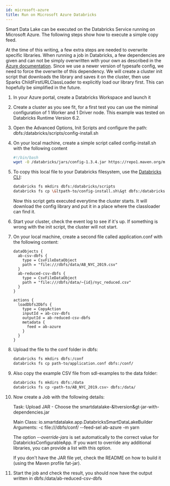 ```yaml
---
id: microsoft-azure
title: Run on Microsoft Azure Databricks
---
```


Smart Data Lake can be executed on the Databricks Service running on Microsoft Azure.
The following steps show how to execute a simple copy feed.

At the time of this writing, a few extra steps are needed to overwrite specific libraries.
When running a job in Databricks, a few dependencies are given and can not be simply overwritten with your own as described in the
[Azure documentation](https://docs.microsoft.com/en-us/azure/databricks/jobs#library-dependencies).
Since we use a newer version of typesafe config, we need to force the overwrite of this dependency.
We will create a cluster init script that downloads the library and saves it on the cluster, then use Sparks ChildFirstURLClassLoader to explicitly load our library first.
This can hopefully be simplified in the future.

1. In your Azure portal, create a Databricks Workspace and launch it
2. Create a cluster as you see fit, for a first test you can use the miminal configuration of 1 Worker and 1 Driver node.
    This example was tested on Databricks Runtime Version 6.2.
3. Open the Advanced Options, Init Scripts and configure the path:
    dbfs:/databricks/scripts/config-install.sh
4. On your local machine, create a simple script called config-install.sh with the following content
    ```bash
    #!/bin/bash
    wget -O /databricks/jars/config-1.3.4.jar https://repo1.maven.org/maven2/com/typesafe/config/1.3.4/config-1.3.4.jar
    ```
5. To copy this local file to your Databricks filesystem, use the [Databricks CLI](https://docs.databricks.com/dev-tools/cli/index.html):
    ```bash
    databricks fs mkdirs dbfs:/databricks/scripts
    databricks fs cp \&ltpath-to/config-install.sh\&gt dbfs:/databricks/scripts/
    ```
    Now this script gets executed everytime the cluster starts.
    It will download the config library and put it in a place where the classloader can find it.
6. Start your cluster, check the event log to see if it's up.
    If something is wrong with the init script, the cluster will not start.
7. On your local machine, create a second file called application.conf with the following content:
    ```hocon   
    dataObjects {
      ab-csv-dbfs {
        type = CsvFileDataObject
        path = "file:///dbfs/data/AB_NYC_2019.csv"
      }
      ab-reduced-csv-dbfs {
        type = CsvFileDataObject
        path = "file:///dbfs/data/~{id}/nyc_reduced.csv"
      }
    }
    
    actions {
      loadDbfs2Dbfs {
        type = CopyAction
        inputId = ab-csv-dbfs
        outputId = ab-reduced-csv-dbfs
        metadata {
          feed = ab-azure
        }
      }
    }
    ```
8. Upload the file to the conf folder in dbfs:
    ```bash
    databricks fs mkdirs dbfs:/conf
    databricks fs cp path-to/application.conf dbfs:/conf/
    ```
9. Also copy the example CSV file from sdl-examples to the data folder:
    ```bash
    databricks fs mkdirs dbfs:/data
    databricks fs cp <path-to/AB_NYC_2019.csv> dbfs:/data/
    ```
10. Now create a Job with the following details:

     Task: Upload JAR - Choose the smartdatalake-&ltversion&gt-jar-with-dependencies.jar

     Main Class: io.smartdatalake.app.DatabricksSmartDataLakeBuilder
     Arguments: -c file:///dbfs/conf/ --feed-sel ab-azure -m yarn

     The option *--override-jars* is set automatically to the correct value for DatabricksConfigurableApp.
     If you want to override any additional libraries, you can provide a list with this option.

     If you don't have the JAR file yet, check the README on how to build it (using the Maven profile fat-jar).
12. Start the job and check the result, you should now have the output written in dbfs:/data/ab-reduced-csv-dbfs